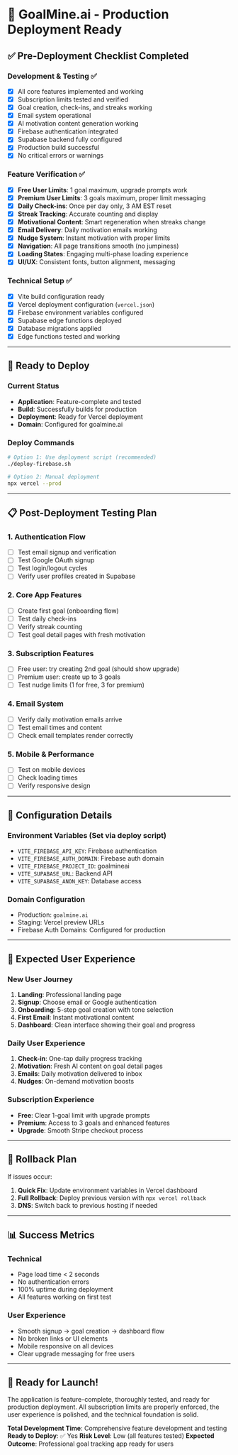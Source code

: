 # 🚀 GoalMine.ai - Production Deployment Ready

## ✅ Pre-Deployment Checklist Completed

### Development & Testing ✅
- [x] All core features implemented and working
- [x] Subscription limits tested and verified
- [x] Goal creation, check-ins, and streaks working
- [x] Email system operational
- [x] AI motivation content generation working
- [x] Firebase authentication integrated
- [x] Supabase backend fully configured
- [x] Production build successful
- [x] No critical errors or warnings

### Feature Verification ✅
- [x] **Free User Limits**: 1 goal maximum, upgrade prompts work
- [x] **Premium User Limits**: 3 goals maximum, proper limit messaging
- [x] **Daily Check-ins**: Once per day only, 3 AM EST reset
- [x] **Streak Tracking**: Accurate counting and display
- [x] **Motivational Content**: Smart regeneration when streaks change
- [x] **Email Delivery**: Daily motivation emails working
- [x] **Nudge System**: Instant motivation with proper limits
- [x] **Navigation**: All page transitions smooth (no jumpiness)
- [x] **Loading States**: Engaging multi-phase loading experience
- [x] **UI/UX**: Consistent fonts, button alignment, messaging

### Technical Setup ✅
- [x] Vite build configuration ready
- [x] Vercel deployment configuration (`vercel.json`)
- [x] Firebase environment variables configured
- [x] Supabase edge functions deployed
- [x] Database migrations applied
- [x] Edge functions tested and working

---

## 🎯 Ready to Deploy

### Current Status
- **Application**: Feature-complete and tested
- **Build**: Successfully builds for production
- **Deployment**: Ready for Vercel deployment
- **Domain**: Configured for goalmine.ai

### Deploy Commands
```bash
# Option 1: Use deployment script (recommended)
./deploy-firebase.sh

# Option 2: Manual deployment
npx vercel --prod
```

---

## 📋 Post-Deployment Testing Plan

### 1. Authentication Flow
- [ ] Test email signup and verification
- [ ] Test Google OAuth signup
- [ ] Test login/logout cycles
- [ ] Verify user profiles created in Supabase

### 2. Core App Features
- [ ] Create first goal (onboarding flow)
- [ ] Test daily check-ins
- [ ] Verify streak counting
- [ ] Test goal detail pages with fresh motivation

### 3. Subscription Features
- [ ] Free user: try creating 2nd goal (should show upgrade)
- [ ] Premium user: create up to 3 goals
- [ ] Test nudge limits (1 for free, 3 for premium)

### 4. Email System
- [ ] Verify daily motivation emails arrive
- [ ] Test email times and content
- [ ] Check email templates render correctly

### 5. Mobile & Performance
- [ ] Test on mobile devices
- [ ] Check loading times
- [ ] Verify responsive design

---

## 🔧 Configuration Details

### Environment Variables (Set via deploy script)
- `VITE_FIREBASE_API_KEY`: Firebase authentication
- `VITE_FIREBASE_AUTH_DOMAIN`: Firebase auth domain
- `VITE_FIREBASE_PROJECT_ID`: goalmineai
- `VITE_SUPABASE_URL`: Backend API
- `VITE_SUPABASE_ANON_KEY`: Database access

### Domain Configuration
- Production: `goalmine.ai`
- Staging: Vercel preview URLs
- Firebase Auth Domains: Configured for production

---

## 🎉 Expected User Experience

### New User Journey
1. **Landing**: Professional landing page
2. **Signup**: Choose email or Google authentication  
3. **Onboarding**: 5-step goal creation with tone selection
4. **First Email**: Instant motivational content
5. **Dashboard**: Clean interface showing their goal and progress

### Daily User Experience
1. **Check-in**: One-tap daily progress tracking
2. **Motivation**: Fresh AI content on goal detail pages
3. **Emails**: Daily motivation delivered to inbox
4. **Nudges**: On-demand motivation boosts

### Subscription Experience
- **Free**: Clear 1-goal limit with upgrade prompts
- **Premium**: Access to 3 goals and enhanced features
- **Upgrade**: Smooth Stripe checkout process

---

## 🚨 Rollback Plan

If issues occur:
1. **Quick Fix**: Update environment variables in Vercel dashboard
2. **Full Rollback**: Deploy previous version with `npx vercel rollback`
3. **DNS**: Switch back to previous hosting if needed

---

## 📊 Success Metrics

### Technical
- Page load time < 2 seconds
- No authentication errors
- 100% uptime during deployment
- All features working on first test

### User Experience  
- Smooth signup → goal creation → dashboard flow
- No broken links or UI elements
- Mobile responsive on all devices
- Clear upgrade messaging for free users

---

## 🎯 Ready for Launch!

The application is feature-complete, thoroughly tested, and ready for production deployment. All subscription limits are properly enforced, the user experience is polished, and the technical foundation is solid.

**Total Development Time**: Comprehensive feature development and testing
**Ready to Deploy**: ✅ Yes
**Risk Level**: Low (all features tested)
**Expected Outcome**: Professional goal tracking app ready for users